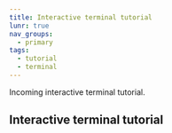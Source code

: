 ```yaml
---
title: Interactive terminal tutorial
lunr: true
nav_groups:
  - primary
tags:
  - tutorial
  - terminal
---
```


Incoming interactive terminal tutorial.

## Interactive terminal tutorial 
